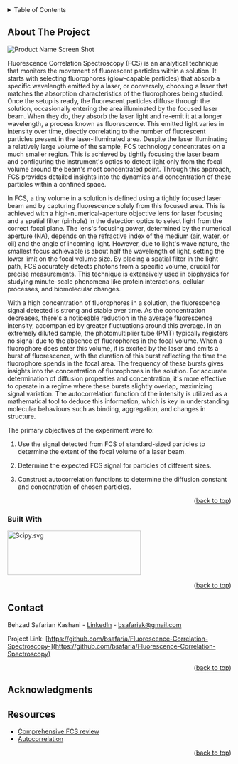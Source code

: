 
<!-- TABLE OF CONTENTS -->
<details>
  <summary>Table of Contents</summary>
  <ol>
    <li>
      <a href="#about-the-project">About The Project</a>
      <ul>
        <li><a href="#built-with">Built With</a></li>
      </ul>
    </li>
    <li><a href="#contact">Contact</a></li>
    <li><a href="#acknowledgments">Acknowledgments</a></li>
    <li><a href="#resources">Resources</a></li>
  </ol>
</details>



<!-- ABOUT THE PROJECT -->
## About The Project

![Product Name Screen Shot][product-screenshot]

Fluorescence Correlation Spectroscopy (FCS) is an analytical technique that monitors the movement of fluorescent particles within a solution. It starts with selecting fluorophores (glow-capable particles) that absorb a specific wavelength emitted by a laser, or conversely, choosing a laser that matches the absorption characteristics of the fluorophores being studied. Once the setup is ready, the fluorescent particles diffuse through the solution, occasionally entering the area illuminated by the focused laser beam. When they do, they absorb the laser light and re-emit it at a longer wavelength, a process known as fluorescence. This emitted light varies in intensity over time, directly correlating to the number of fluorescent particles present in the laser-illuminated area. Despite the laser illuminating a relatively large volume of the sample, FCS technology concentrates on a much smaller region. This is achieved by tightly focusing the laser beam and configuring the instrument's optics to detect light only from the focal volume around the beam's most concentrated point. Through this approach, FCS provides detailed insights into the dynamics and concentration of these particles within a confined space.

In FCS, a tiny volume in a solution is defined using a tightly focused laser beam and by capturing fluorescence solely from this focused area. This is achieved with a high-numerical-aperture objective lens for laser focusing and a spatial filter (pinhole) in the detection optics to select light from the correct focal plane. The lens's focusing power, determined by the numerical aperture (NA), depends on the refractive index of the medium (air, water, or oil) and the angle of incoming light. However, due to light's wave nature, the smallest focus achievable is about half the wavelength of light, setting the lower limit on the focal volume size. By placing a spatial filter in the light path, FCS accurately detects photons from a specific volume, crucial for precise measurements. This technique is extensively used in biophysics for studying minute-scale phenomena like protein interactions, cellular processes, and biomolecular changes.

With a high concentration of fluorophores in a solution, the fluorescence signal detected is strong and stable over time. As the concentration decreases, there's a noticeable reduction in the average fluorescence intensity, accompanied by greater fluctuations around this average. In an extremely diluted sample, the photomultiplier tube (PMT) typically registers no signal due to the absence of fluorophores in the focal volume. When a fluorophore does enter this volume, it is excited by the laser and emits a burst of fluorescence, with the duration of this burst reflecting the time the fluorophore spends in the focal area. The frequency of these bursts gives insights into the concentration of fluorophores in the solution. For accurate determination of diffusion properties and concentration, it's more effective to operate in a regime where these bursts slightly overlap, maximizing signal variation. The autocorrelation function of the intensity is utilized as a mathematical tool to deduce this information, which is key in understanding molecular behaviours such as binding, aggregation, and changes in structure.

The primary objectives of the experiment were to:

1. Use the signal detected from FCS of standard-sized particles to determine the extent of the
focal volume of a laser beam.

2. Determine the expected FCS signal for particles of different sizes.

3. Construct autocorrelation functions to determine the diffusion constant and concentration of chosen particles.

<p align="right">(<a href="#readme-top">back to top</a>)</p>



### Built With

[<img src="https://scipy.org/images/logo.svg" alt="Scipy.svg" width="300" height="100">][Scipy-url]

<p align="right">(<a href="#readme-top">back to top</a>)</p>

<!-- CONTACT -->
## Contact

Behzad Safarian Kashani - [LinkedIn](https://www.linkedin.com/in/bsk00/) - bsafariak@gmail.com

Project Link: [https://github.com/bsafaria/Fluorescence-Correlation-Spectroscopy-](https://github.com/bsafaria/Fluorescence-Correlation-Spectroscopy)

<p align="right">(<a href="#readme-top">back to top</a>)</p>



<!-- ACKNOWLEDGMENTS -->
## Acknowledgments


## Resources

* [Comprehensive FCS review](https://www.frontiersin.org/articles/10.3389/fphy.2021.644450/full)
* [Autocorrelation](https://www.sciencedirect.com/topics/mathematics/autocorrelation-function)

<p align="right">(<a href="#readme-top">back to top</a>)</p>

<!-- MARKDOWN LINKS & IMAGES -->
<!-- https://www.markdownguide.org/basic-syntax/#reference-style-links -->
[product-screenshot]: https://github.com/bsafaria/Fluorescence-Correlation-Spectroscopy/blob/main/Laser%20Setup.jpg?raw=true
[Scipy.svg]: https://scipy.org/images/logo.svg
[Scipy-url]: https://scipy.org/
